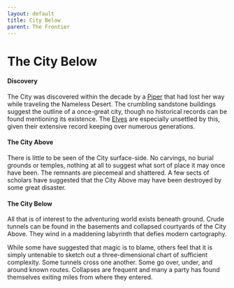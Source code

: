 ```yaml
---
layout: default
title: City Below
parent: The Frontier
---
```


# The City Below

#### Discovery

The City was discovered within the decade by a [Piper](../character_creation/background/piper) that had lost her way while traveling the Nameless Desert. The crumbling sandstone buildings suggest the outline of a once-great city, though no historical records can be found mentioning its existence. The [Elves](../character_creation/race/elf) are especially unsettled by this, given their extensive record keeping over numerous generations.

#### The City Above

There is little to be seen of the City surface-side. No carvings, no burial grounds or temples, nothing at all to suggest what sort of place it may once have been. The remnants are piecemeal and shattered. A few sects of scholars have suggested that the City Above may have been destroyed by some great disaster.

#### The City Below

All that is of interest to the adventuring world exists beneath ground. Crude tunnels can be found in the basements and collapsed courtyards of the City Above. They wind in a maddening labyrinth that defies modern cartography.

While some have suggested that magic is to blame, others feel that it is simply untenable to sketch out a three-dimensional chart of sufficient complexity. Some tunnels cross one another. Some go over, under, and around known routes. Collapses are frequent and many a party has found themselves exiting miles from where they entered.